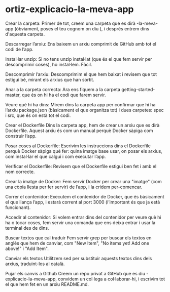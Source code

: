 # ortiz-explicacio-la-meva-app

Crear la carpeta: Primer de tot, creem una carpeta que es dirà <el teu Cognom>-la-meva-app (òbviament, poses el teu cognom on diu <el teu Cognom>), i després entrem dins d'aquesta carpeta.

Descarregar l’arxiu: Ens baixem un arxiu comprimit de GitHub amb tot el codi de l’app.

Instal·lar unzip: Si no tens unzip instal·lat (que és el que fem servir per descomprimir coses), ho instal·lem. Fàcil.

Descomprimir l’arxiu: Descomprimim el que hem baixat i revisem que tot estigui bé, mirant els arxius que han sortit.

Anar a la carpeta correcta: Ara ens fiquem a la carpeta getting-started-master, que és on hi ha el codi que farem servir.

Veure què hi ha dins: Mirem dins la carpeta app per confirmar que hi ha l’arxiu package.json (bàsicament el que organitza tot) i dues carpetes: spec i src, que és on està tot el codi.

Crear el Dockerfile Dins la carpeta app, hem de crear un arxiu que es dirà Dockerfile. Aquest arxiu és com un manual perquè Docker sàpiga com construir l’app.

Posar coses al Dockerfile: Escrivim les instruccions dins el Dockerfile perquè Docker sàpiga què fer: quina imatge base usar, on posar els arxius, com instal·lar el que calgui i com executar l’app.

Verificar el Dockerfile: Revisem que el Dockerfile estigui ben fet i amb el nom correcte.

Crear la imatge de Docker: Fem servir Docker per crear una "imatge" (com una còpia llesta per fer servir) de l’app, i la cridem per-comencar.

Correr el contenidor: Executem el contenidor de Docker, que és bàsicament el que llança l’app, i estarà corrent al port 3000 (l’important és que ja està funcionant).

Accedir al contenidor: Si volem entrar dins del contenidor per veure què hi ha o tocar coses, fem servir una comanda que ens deixa entrar i usar la terminal des de dins.

Buscar textos que cal traduir Fem servir grep per buscar els textos en anglès que hem de canviar, com "New Item", "No items yet! Add one above!" i "Add Item".

Canviar els textos Utilitzem sed per substituir aquests textos dins dels arxius, traduint-los al català.

Pujar els canvis a Github Creem un repo privat a GitHub que es diu <el teu Cognom>-explicacio-la-meva-app, convidem un col·lega a col·laborar-hi, i escrivim tot el que hem fet en un arxiu README.md. 
